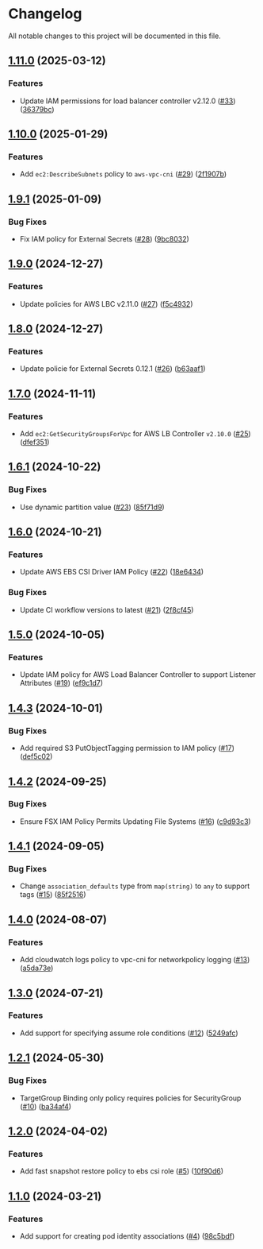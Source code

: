 # Changelog

All notable changes to this project will be documented in this file.

## [1.11.0](https://github.com/terraform-aws-modules/terraform-aws-eks-pod-identity/compare/v1.10.0...v1.11.0) (2025-03-12)


### Features

* Update IAM permissions for load balancer controller v2.12.0 ([#33](https://github.com/terraform-aws-modules/terraform-aws-eks-pod-identity/issues/33)) ([36379bc](https://github.com/terraform-aws-modules/terraform-aws-eks-pod-identity/commit/36379bcb3b5b62038e7936936d1bbedf28936157))

## [1.10.0](https://github.com/terraform-aws-modules/terraform-aws-eks-pod-identity/compare/v1.9.1...v1.10.0) (2025-01-29)


### Features

* Add `ec2:DescribeSubnets` policy to `aws-vpc-cni` ([#29](https://github.com/terraform-aws-modules/terraform-aws-eks-pod-identity/issues/29)) ([2f1907b](https://github.com/terraform-aws-modules/terraform-aws-eks-pod-identity/commit/2f1907baf15677a0efe1afc4ba7075b7525acb9e))

## [1.9.1](https://github.com/terraform-aws-modules/terraform-aws-eks-pod-identity/compare/v1.9.0...v1.9.1) (2025-01-09)


### Bug Fixes

* Fix IAM policy for External Secrets ([#28](https://github.com/terraform-aws-modules/terraform-aws-eks-pod-identity/issues/28)) ([9bc8032](https://github.com/terraform-aws-modules/terraform-aws-eks-pod-identity/commit/9bc80322946b7f047e36129a1ea293d460ba66a4))

## [1.9.0](https://github.com/terraform-aws-modules/terraform-aws-eks-pod-identity/compare/v1.8.0...v1.9.0) (2024-12-27)


### Features

* Update policies for AWS LBC v2.11.0 ([#27](https://github.com/terraform-aws-modules/terraform-aws-eks-pod-identity/issues/27)) ([f5c4932](https://github.com/terraform-aws-modules/terraform-aws-eks-pod-identity/commit/f5c4932da8586d90ed57179aa1c9270394b0ac81))

## [1.8.0](https://github.com/terraform-aws-modules/terraform-aws-eks-pod-identity/compare/v1.7.0...v1.8.0) (2024-12-27)


### Features

* Update policie for External Secrets 0.12.1 ([#26](https://github.com/terraform-aws-modules/terraform-aws-eks-pod-identity/issues/26)) ([b63aaf1](https://github.com/terraform-aws-modules/terraform-aws-eks-pod-identity/commit/b63aaf1edeee9e1e2eaff7d3a9503971c09fc47e))

## [1.7.0](https://github.com/terraform-aws-modules/terraform-aws-eks-pod-identity/compare/v1.6.1...v1.7.0) (2024-11-11)


### Features

* Add `ec2:GetSecurityGroupsForVpc` for AWS LB Controller `v2.10.0` ([#25](https://github.com/terraform-aws-modules/terraform-aws-eks-pod-identity/issues/25)) ([dfef351](https://github.com/terraform-aws-modules/terraform-aws-eks-pod-identity/commit/dfef351722163fc20212291db5025dc62a2d2ec0))

## [1.6.1](https://github.com/terraform-aws-modules/terraform-aws-eks-pod-identity/compare/v1.6.0...v1.6.1) (2024-10-22)


### Bug Fixes

* Use dynamic partition value ([#23](https://github.com/terraform-aws-modules/terraform-aws-eks-pod-identity/issues/23)) ([85f71d9](https://github.com/terraform-aws-modules/terraform-aws-eks-pod-identity/commit/85f71d9c3a1d590407c0c358a012818e8efee66f))

## [1.6.0](https://github.com/terraform-aws-modules/terraform-aws-eks-pod-identity/compare/v1.5.0...v1.6.0) (2024-10-21)


### Features

* Update AWS EBS CSI Driver IAM Policy ([#22](https://github.com/terraform-aws-modules/terraform-aws-eks-pod-identity/issues/22)) ([18e6434](https://github.com/terraform-aws-modules/terraform-aws-eks-pod-identity/commit/18e64340b3eb298e76676c6bdeff8292bd5ef510))


### Bug Fixes

* Update CI workflow versions to latest ([#21](https://github.com/terraform-aws-modules/terraform-aws-eks-pod-identity/issues/21)) ([2f8cf45](https://github.com/terraform-aws-modules/terraform-aws-eks-pod-identity/commit/2f8cf453b1d9e2ed9b7ad04a79cf5b409cda9cd3))

## [1.5.0](https://github.com/terraform-aws-modules/terraform-aws-eks-pod-identity/compare/v1.4.3...v1.5.0) (2024-10-05)


### Features

* Update IAM policy for AWS Load Balancer Controller to support Listener Attributes ([#19](https://github.com/terraform-aws-modules/terraform-aws-eks-pod-identity/issues/19)) ([ef9c1d7](https://github.com/terraform-aws-modules/terraform-aws-eks-pod-identity/commit/ef9c1d76f49484a3c71cbd66ccd25b68078dc278))

## [1.4.3](https://github.com/terraform-aws-modules/terraform-aws-eks-pod-identity/compare/v1.4.2...v1.4.3) (2024-10-01)


### Bug Fixes

* Add required S3 PutObjectTagging permission to IAM policy ([#17](https://github.com/terraform-aws-modules/terraform-aws-eks-pod-identity/issues/17)) ([def5c02](https://github.com/terraform-aws-modules/terraform-aws-eks-pod-identity/commit/def5c02bf0c662d8a52cd4da1c671b3060231296))

## [1.4.2](https://github.com/terraform-aws-modules/terraform-aws-eks-pod-identity/compare/v1.4.1...v1.4.2) (2024-09-25)


### Bug Fixes

* Ensure FSX IAM Policy Permits Updating File Systems ([#16](https://github.com/terraform-aws-modules/terraform-aws-eks-pod-identity/issues/16)) ([c9d93c3](https://github.com/terraform-aws-modules/terraform-aws-eks-pod-identity/commit/c9d93c3ad016697d8b97e3d9c46f17e7b3e57b84))

## [1.4.1](https://github.com/terraform-aws-modules/terraform-aws-eks-pod-identity/compare/v1.4.0...v1.4.1) (2024-09-05)


### Bug Fixes

* Change `association_defaults` type from `map(string)` to `any` to support tags ([#15](https://github.com/terraform-aws-modules/terraform-aws-eks-pod-identity/issues/15)) ([85f2516](https://github.com/terraform-aws-modules/terraform-aws-eks-pod-identity/commit/85f25165c7a115738d053ff93fa24b3d3701fb4b))

## [1.4.0](https://github.com/terraform-aws-modules/terraform-aws-eks-pod-identity/compare/v1.3.0...v1.4.0) (2024-08-07)


### Features

* Add cloudwatch logs policy to vpc-cni for networkpolicy logging ([#13](https://github.com/terraform-aws-modules/terraform-aws-eks-pod-identity/issues/13)) ([a5da73e](https://github.com/terraform-aws-modules/terraform-aws-eks-pod-identity/commit/a5da73e26a8d4ca46f76ea5e4e0c57479a451837))

## [1.3.0](https://github.com/terraform-aws-modules/terraform-aws-eks-pod-identity/compare/v1.2.1...v1.3.0) (2024-07-21)


### Features

* Add support for specifying assume role conditions ([#12](https://github.com/terraform-aws-modules/terraform-aws-eks-pod-identity/issues/12)) ([5249afc](https://github.com/terraform-aws-modules/terraform-aws-eks-pod-identity/commit/5249afcf2c5c8f7347c48d4bc8caab193dcf5e20))

## [1.2.1](https://github.com/terraform-aws-modules/terraform-aws-eks-pod-identity/compare/v1.2.0...v1.2.1) (2024-05-30)


### Bug Fixes

* TargetGroup Binding only policy requires policies for SecurityGroup ([#10](https://github.com/terraform-aws-modules/terraform-aws-eks-pod-identity/issues/10)) ([ba34af4](https://github.com/terraform-aws-modules/terraform-aws-eks-pod-identity/commit/ba34af404af6dd45a387dc8689e07183667afc58))

## [1.2.0](https://github.com/terraform-aws-modules/terraform-aws-eks-pod-identity/compare/v1.1.0...v1.2.0) (2024-04-02)


### Features

* Add fast snapshot restore policy to ebs csi role ([#5](https://github.com/terraform-aws-modules/terraform-aws-eks-pod-identity/issues/5)) ([10f90d6](https://github.com/terraform-aws-modules/terraform-aws-eks-pod-identity/commit/10f90d6d92e23b66520a92d9f80870d008825fdd))

## [1.1.0](https://github.com/terraform-aws-modules/terraform-aws-eks-pod-identity/compare/v1.0.0...v1.1.0) (2024-03-21)


### Features

* Add support for creating pod identity associations ([#4](https://github.com/terraform-aws-modules/terraform-aws-eks-pod-identity/issues/4)) ([98c5bdf](https://github.com/terraform-aws-modules/terraform-aws-eks-pod-identity/commit/98c5bdf103094e907315c980981841efae26ae2b))
